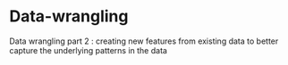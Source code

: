 # Data-wrangling
Data wrangling part 2 : creating new features from existing data to better capture the underlying patterns in the data
